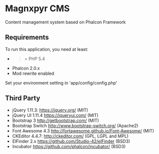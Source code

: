 Magnxpyr CMS
==============
Content management system based on Phalcon Framework

Requirements
------------
To run this application, you need at least:
- >= PHP 5.4
- Phalcon 2.0.x
- Mod rewrite enabled

Set your environment setting in 'app/config/config.php'

Third Party
-----------
* jQuery 1.11.3: https://jquery.org/ (MIT)
* jQuery UI 1.11.4 https://jqueryui.com/ (MIT)
* Bootstrap 3 http://getbootstrap.com/ (MIT)
* Bootstrap Switch http://www.bootstrap-switch.org/ (Apache2)
* Font Awesome 4.3 http://fortawesome.github.io/Font-Awesome/ (MIT)
* CKEditor 4.4.7: http://ckeditor.com/ (GPL, LGPL and MPL)
* ElFinder 2.x https://github.com/Studio-42/elFinder (BSD3)
* Incubator https://github.com/phalcon/incubator/ (BSD3)